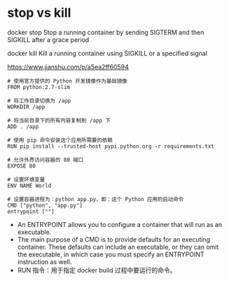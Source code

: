 # stop vs kill

docker stop
Stop a running container by sending SIGTERM and then SIGKILL after a grace period

docker kill
Kill a running container using SIGKILL or a specified signal

https://www.jianshu.com/p/a5ea2ff60594

```
# 使用官方提供的 Python 开发镜像作为基础镜像
FROM python:2.7-slim

# 将工作目录切换为 /app
WORKDIR /app

# 将当前目录下的所有内容复制到 /app 下
ADD . /app

# 使用 pip 命令安装这个应用所需要的依赖
RUN pip install --trusted-host pypi.python.org -r requirements.txt

# 允许外界访问容器的 80 端口
EXPOSE 80

# 设置环境变量
ENV NAME World

# 设置容器进程为：python app.py，即：这个 Python 应用的启动命令
CMD ["python", "app.py"]
entrypoint [""]

```

- An ENTRYPOINT allows you to configure a container that will run as an executable.
- The main purpose of a CMD is to provide defaults for an executing container. These defaults can include an executable, or they can omit the executable, in which case you must specify an ENTRYPOINT instruction as well.
- RUN 指令：用于指定 docker build 过程中要运行的命令。
